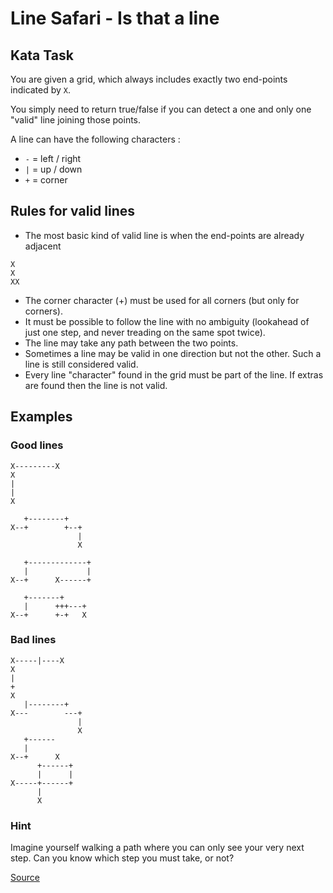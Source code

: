 # Line Safari - Is that a line

## Kata Task

You are given a grid, which always includes exactly two end-points indicated by `X`.

You simply need to return true/false if you can detect a one and only one "valid" line joining those points.

A line can have the following characters :

*   `-` = left / right
*   `|` = up / down
*   `+` = corner

## Rules for valid lines

*   The most basic kind of valid line is when the end-points are already adjacent

```text
X
X
XX
```

*   The corner character (+) must be used for all corners (but only for corners).
*   It must be possible to follow the line with no ambiguity (lookahead of just one step, and never treading on the same spot twice).
*   The line may take any path between the two points.
*   Sometimes a line may be valid in one direction but not the other. Such a line is still considered valid.
*   Every line "character" found in the grid must be part of the line. If extras are found then the line is not valid.

## Examples

### Good lines

```text
X---------X
X
|
|
X

   +--------+
X--+        +--+
               |
               X
               
   +-------------+
   |             |
X--+      X------+    

   +-------+
   |      +++---+
X--+      +-+   X
```

### Bad lines

```text
X-----|----X
X
|
+
X
   |--------+
X---        ---+
               |
               X
   +------ 
   |              
X--+      X  
      +------+
      |      |
X-----+------+
      |
      X
```

### Hint

Imagine yourself walking a path where you can only see your very next step. Can you know which step you must take, or not?

[Source](https://www.codewars.com/kata/59c5d0b0a25c8c99ca000237/train/python)